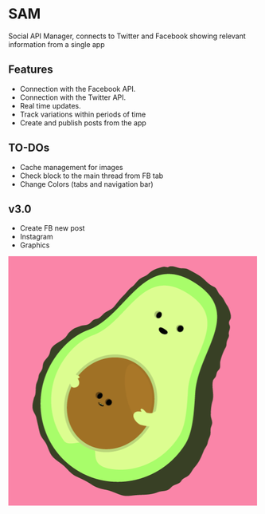 # SAM 

Social API Manager, connects to Twitter and Facebook showing relevant information from a single app

## Features

- Connection with the Facebook API.
- Connection with the Twitter API.
- Real time updates.
- Track variations within periods of time
- Create and publish posts from the app


## TO-DOs

- Cache management for images
- Check block to the main thread from FB tab
- Change Colors (tabs and navigation bar)


## v3.0 
- Create FB new post
- Instagram
- Graphics


![](giphy.gif)
